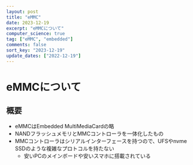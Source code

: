 ```yaml
---
layout: post
title: "eMMC"
date: 2023-12-19
excerpt: "eMMCについて"
computer_science: true
tag: ["eMMC", "embedded"]
comments: false
sort_key: "2023-12-19"
update_dates: ["2022-12-19"]
---
```


# eMMCについて

## 概要
 - eMMCはEmbedded MultiMediaCardの略
 - NANDフラッシュメモリとMMCコントローラを一体化したもの
 - MMCコントローラはシリアルインターフェースを持つので、UFSやnvme SSDのような複雑なプロトコルを持たない
   - 安いPCのメインボードや安いスマホに搭載されている
